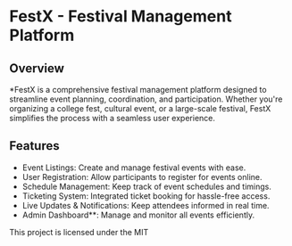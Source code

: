 # FestX - Festival Management Platform

## Overview
*FestX is a comprehensive festival management platform designed to streamline event planning, coordination, and participation. Whether you're organizing a college fest, cultural event, or a large-scale festival, FestX simplifies the process with a seamless user experience.

## Features
- Event Listings: Create and manage festival events with ease.
- User Registration: Allow participants to register for events online.
- Schedule Management: Keep track of event schedules and timings.
- Ticketing System: Integrated ticket booking for hassle-free access.
- Live Updates & Notifications: Keep attendees informed in real time.
- Admin Dashboard**: Manage and monitor all events efficiently.

This project is licensed under the MIT
